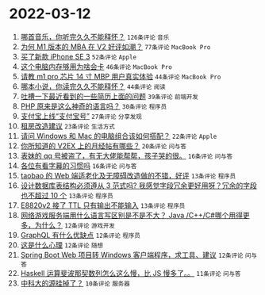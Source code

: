 # 2022-03-12

1. [哪首音乐，你听完久久不能释怀？](https://www.v2ex.com/t/839828) `126条评论` `音乐`
1. [为何 M1 版本的 MBA 在 V2 好评如潮？](https://www.v2ex.com/t/839816) `77条评论` `MacBook Pro`
1. [买了新款 iPhone SE 3](https://www.v2ex.com/t/839864) `52条评论` `Apple`
1. [这个电脑内存够用为啥会卡](https://www.v2ex.com/t/839826) `46条评论` `MacBook Pro`
1. [请教 m1 pro 芯片 14 寸 MBP 用户真实体验](https://www.v2ex.com/t/839813) `44条评论` `MacBook Pro`
1. [哪本小说，你读完久久不能释怀？](https://www.v2ex.com/t/839866) `44条评论` `阅读`
1. [吐槽一下最近看到的一些简历上面的问题](https://www.v2ex.com/t/839867) `39条评论` `前端开发`
1. [PHP 原来是这么神奇的语言吗？](https://www.v2ex.com/t/839895) `30条评论` `程序员`
1. [支付宝上线“支付宝号”](https://www.v2ex.com/t/839885) `27条评论` `分享发现`
1. [租房改造建议](https://www.v2ex.com/t/839810) `23条评论` `生活方式`
1. [请问 Windows 和 Mac 的电脑组合该如何搭配？](https://www.v2ex.com/t/839914) `22条评论` `Apple`
1. [你所知道的 V2EX 上的月经帖有哪些？](https://www.v2ex.com/t/839943) `20条评论` `问与答`
1. [表妹的 qq 号被盗了，有无大佬能帮帮，孩子哭的很。](https://www.v2ex.com/t/839922) `16条评论` `问与答`
1. [各位有看字幕的习惯吗](https://www.v2ex.com/t/839850) `16条评论` `问与答`
1. [taobao 的 Web 端适老化及无障碍改造做的不错，好评](https://www.v2ex.com/t/839881) `13条评论` `程序员`
1. [设计数据库表结构必须遵从 3 范式吗? 我感觉字段冗余更好用呀？冗余的字段也不超过 10 个](https://www.v2ex.com/t/839874) `13条评论` `程序员`
1. [E8820v2 接了 TTL 只有输出不能输入](https://www.v2ex.com/t/839832) `13条评论` `程序员`
1. [网络游戏服务端用什么语言写区别是不是不大？ Java /C++/C#哪个用得更多，为什么？](https://www.v2ex.com/t/839916) `12条评论` `游戏开发`
1. [GraphQL 有什么优缺点](https://www.v2ex.com/t/839880) `12条评论` `程序员`
1. [这是什么心理](https://www.v2ex.com/t/839873) `12条评论` `随想`
1. [Spring Boot Web 项目转 Windows 客户端程序，求工具、建议](https://www.v2ex.com/t/839869) `12条评论` `问与答`
1. [Haskell 运算斐波那契数列怎么这么慢，比 JS 慢多了。。](https://www.v2ex.com/t/839924) `11条评论` `问与答`
1. [中科大的源挂掉了？](https://www.v2ex.com/t/839934) `10条评论` `服务器`
